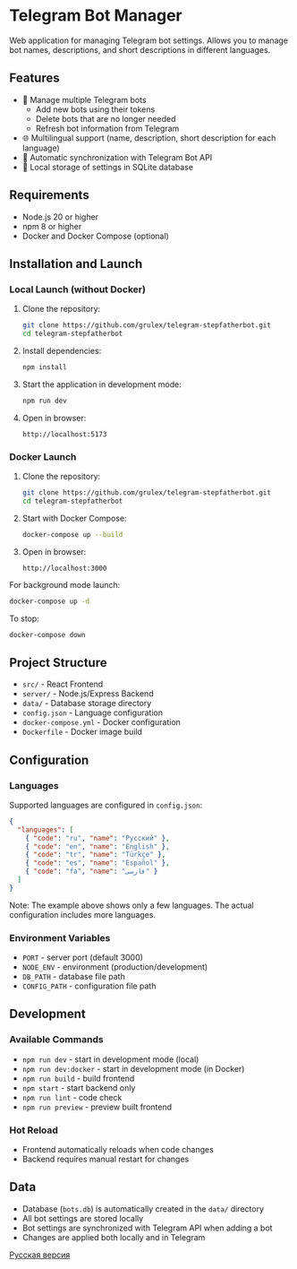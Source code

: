 # Telegram Bot Manager

Web application for managing Telegram bot settings. Allows you to manage bot names, descriptions, and short descriptions in different languages.

## Features

- 🤖 Manage multiple Telegram bots
  - Add new bots using their tokens
  - Delete bots that are no longer needed
  - Refresh bot information from Telegram
- 🌐 Multilingual support (name, description, short description for each language)
- 🔄 Automatic synchronization with Telegram Bot API
- 💾 Local storage of settings in SQLite database

## Requirements

- Node.js 20 or higher
- npm 8 or higher
- Docker and Docker Compose (optional)

## Installation and Launch

### Local Launch (without Docker)

1. Clone the repository:
   ```bash
   git clone https://github.com/grulex/telegram-stepfatherbot.git
   cd telegram-stepfatherbot
   ```

2. Install dependencies:
   ```bash
   npm install
   ```

3. Start the application in development mode:
   ```bash
   npm run dev
   ```

4. Open in browser:
   ```
   http://localhost:5173
   ```

### Docker Launch

1. Clone the repository:
   ```bash
   git clone https://github.com/grulex/telegram-stepfatherbot.git
   cd telegram-stepfatherbot
   ```

2. Start with Docker Compose:
   ```bash
   docker-compose up --build
   ```

3. Open in browser:
   ```
   http://localhost:3000
   ```

For background mode launch:
```bash
docker-compose up -d
```

To stop:
```bash
docker-compose down
```

## Project Structure

- `src/` - React Frontend
- `server/` - Node.js/Express Backend
- `data/` - Database storage directory
- `config.json` - Language configuration
- `docker-compose.yml` - Docker configuration
- `Dockerfile` - Docker image build

## Configuration

### Languages

Supported languages are configured in `config.json`:

```json
{
  "languages": [
    { "code": "ru", "name": "Русский" },
    { "code": "en", "name": "English" },
    { "code": "tr", "name": "Türkçe" },
    { "code": "es", "name": "Español" },
    { "code": "fa", "name": "فارسی" }
  ]
}
```

Note: The example above shows only a few languages. The actual configuration includes more languages.

### Environment Variables

- `PORT` - server port (default 3000)
- `NODE_ENV` - environment (production/development)
- `DB_PATH` - database file path
- `CONFIG_PATH` - configuration file path

## Development

### Available Commands

- `npm run dev` - start in development mode (local)
- `npm run dev:docker` - start in development mode (in Docker)
- `npm run build` - build frontend
- `npm start` - start backend only
- `npm run lint` - code check
- `npm run preview` - preview built frontend

### Hot Reload

- Frontend automatically reloads when code changes
- Backend requires manual restart for changes

## Data

- Database (`bots.db`) is automatically created in the `data/` directory
- All bot settings are stored locally
- Bot settings are synchronized with Telegram API when adding a bot
- Changes are applied both locally and in Telegram

[Русская версия](README.ru.md) 
